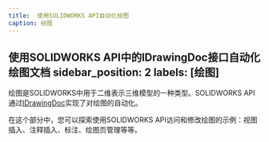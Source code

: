 ```yaml
---
title:  使用SOLIDWORKS API自动化绘图
caption: 绘图
---
```

 使用SOLIDWORKS API中的IDrawingDoc接口自动化绘图文档
sidebar_position: 2
labels: [绘图]
---
绘图是SOLIDWORKS中用于二维表示三维模型的一种类型。SOLIDWORKS API通过[IDrawingDoc](https://help.solidworks.com/2019/english/api/sldworksapi/SolidWorks.Interop.sldworks~SolidWorks.Interop.sldworks.IDrawingDoc.html)实现了对绘图的自动化。

在这个部分中，您可以探索使用SOLIDWORKS API访问和修改绘图的示例：视图插入、注释插入、标注、绘图页管理等等。